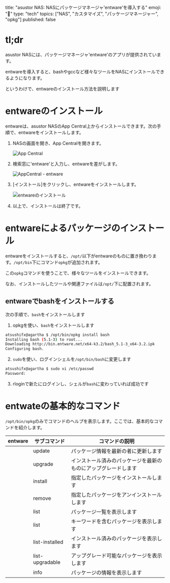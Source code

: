 title: "asustor NAS: NASにパッケージマネージャ'entware'を導入する"
emoji: "🍆"
type: "tech"
topics: ["NAS", "カスタマイズ", "パッケージマネージャー", "opkg"]
published: false



# tl;dr

asustor NASには、パッケージマネージャ'entware'のアプリが提供されています。

entwareを導入すると、bashやgccなど様々なツールをNASにインストールできるようになります。

というわけで、entwareのインストール方法を説明します



# entwareのインストール


entwareは、asustor NASのApp Central上からインストールできます。次の手順で、entwareをインストールします。


1.  NASの画面を開き、App Centralを開きます。

    ![App Central](https://i.imgur.com/pZYP70A.png)
   

2.  検索窓に'entware'と入力し、entwareを差がします。

    ![AppCentral - entware](https://i.imgur.com/euUvXjp.png)
   

3.  [インストール]をクリックし、entwareをインストールします。

    ![entwareのインストール](https://i.imgur.com/G0nqf8g.png)
   

4.   以上で、インストールは終了です。



# entwareによるパッケージのインストール

entwareをインストールすると、`/opt/`以下がentwareのものに置き換わります。`/opt/bin`下にコマンド`opkg`が追加されます。

この`opkg`コマンドを使うことで、様々なツールをインストールできます。

なお、インストールしたツールや関連ファイルは`/opt/`下に配置されます。


## entwareでbashをインストールする

次の手順で、`bash`をインストールします

1.  opkgを使い、`bash`をインストールします

``` bash
atsushifx@agartha $ /opt/bin/opkg install bash
Installing bash (5.1-3) to root...
Downloading http://bin.entware.net/x64-k3.2/bash_5.1-3_x64-3.2.ipk
Configuring bash.

```



2.  `sudo`を使い、ログインシェルを`/opt/bin/bash`に変更します

``` bash
atsushifx@agartha $ sudo vi /etc/passwd
Password:

```



3. rloginで新たにログインし、シェルが`bash`に変わっていれば成功です



# entwateの基本的なコマンド

`/opt/bin/opkg`のみでコマンドのヘルプを表示します。ここでは、基本的なコマンドを紹介します。



| entware | サブコマンド | コマンドの説明                                               |
| ------- | ------------ | ------------------------------------------------------------ |
| | update | パッケージ情報を最新の者に更新します |
| | upgrade | インストール済みのパッケージを最新のものにアップグレードします |
| | install <package> | 指定したパッケージをインストールします |
| | remove <package> | 指定したパッケージをアンインストールします |
| | list | パッケージ一覧を表示します |
| | list <keyword> | キーワードを含むパッケージを表示します |
| | list-installed | インストール済みのパッケージを表示します |
| | list-upgradable | アップグレード可能なパッケージを表示します |
| | info <package> | パッケージの情報を表示します |


